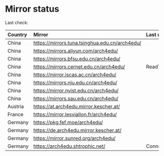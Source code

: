 <script src="./time.js"></script>
# Mirror status
Last check: <script type="text/javascript">localize(1758029562.7185955);</script>

|Country|Mirror|Last update|
|:------|:-----|:----------|
|China|https://mirrors.tuna.tsinghua.edu.cn/arch4edu/|<script type="text/javascript">localize(1758005139);</script>|
|China|https://mirrors.aliyun.com/arch4edu/|<script type="text/javascript">localize(1758005139);</script>|
|China|https://mirrors.bfsu.edu.cn/arch4edu/|<script type="text/javascript">localize(1758005139);</script>|
|China|https://mirrors.cernet.edu.cn/arch4edu/|ReadTimeout|
|China|https://mirror.iscas.ac.cn/arch4edu/|<script type="text/javascript">localize(1758005139);</script>|
|China|https://mirrors.nju.edu.cn/arch4edu/|<script type="text/javascript">localize(1757919051);</script>|
|China|https://mirror.nyist.edu.cn/arch4edu/|<script type="text/javascript">localize(1758005139);</script>|
|China|https://mirrors.sau.edu.cn/arch4edu/|<script type="text/javascript">localize(1756795646);</script>|
|Austria|https://at.arch4edu.mirror.kescher.at/|<script type="text/javascript">localize(1756104457);</script>|
|France|https://mirror.lesviallon.fr/arch4edu/|<script type="text/javascript">localize(1756709288);</script>|
|Germany|https://pkg.fef.moe/arch4edu/|<script type="text/javascript">localize(1756104457);</script>|
|Germany|https://de.arch4edu.mirror.kescher.at/|<script type="text/javascript">localize(1756104457);</script>|
|Germany|https://mirror.sunred.org/arch4edu/|<script type="text/javascript">localize(1758005139);</script>|
|Germany|https://arch4edu.shtrophic.net/|ConnectionError|

<script src="./tablefilter/tablefilter.js"></script>
<script src="./table.js"></script>